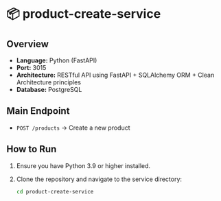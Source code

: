 # 📦 product-create-service

## Overview
- **Language:** Python (FastAPI)
- **Port:** 3015
- **Architecture:** RESTful API using FastAPI + SQLAlchemy ORM + Clean Architecture principles
- **Database:** PostgreSQL

## Main Endpoint
- `POST /products` → Create a new product

## How to Run

1. Ensure you have Python 3.9 or higher installed.

2. Clone the repository and navigate to the service directory:
   ```bash
   cd product-create-service
